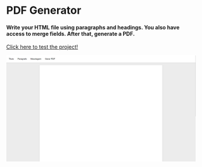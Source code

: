 # PDF Generator
#### Write your HTML file using paragraphs and headings. You also have access to merge fields. After that, generate a PDF.
<a href="https://vinicius-rodriguess.github.io/PDF-Generator/" target="_blank">Click here to test the project!</a>
<p></p>
<img src="./src/img/project.png"/>
